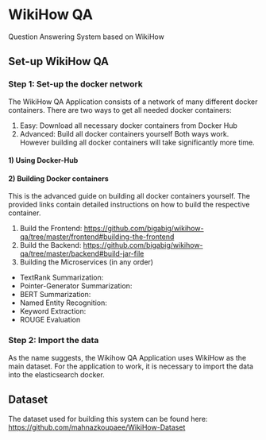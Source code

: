 # WikiHow QA
Question Answering System based on WikiHow

## Set-up WikiHow QA

### Step 1: Set-up the docker network
The WikiHow QA Application consists of a network of many different docker containers. There are two ways to get all needed docker containers:
1) Easy: Download all necessary docker containers from Docker Hub
2) Advanced: Build all docker containers yourself
Both ways work. However building all docker containers will take significantly more time.

#### 1) Using Docker-Hub


#### 2) Building Docker containers
This is the advanced guide on building all docker containers yourself. The provided links contain detailed instructions on how to build the respective container.
1. Build the Frontend: https://github.com/bigabig/wikihow-qa/tree/master/frontend#building-the-frontend
2. Build the Backend: https://github.com/bigabig/wikihow-qa/tree/master/backend#build-jar-file
3. Building the Microservices (in any order) 
  - TextRank Summarization: 
  - Pointer-Generator Summarization:
  - BERT Summarization:
  - Named Entity Recognition:
  - Keyword Extraction:
  - ROUGE Evaluation

### Step 2: Import the data
As the name suggests, the Wikihow QA Application uses WikiHow as the main dataset. For the application to work, it is necessary to import the data into the elasticsearch docker.


###
   
## Dataset
The dataset used for building this system can be found here: https://github.com/mahnazkoupaee/WikiHow-Dataset

